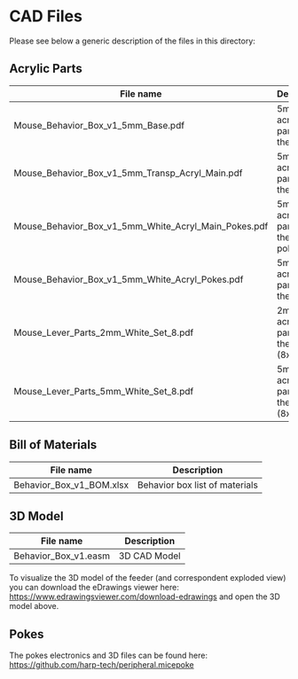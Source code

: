 # CAD Files #

Please see below a generic description of the files in this directory:


## Acrylic Parts ##

|File name | Description|
|-|-|
|Mouse_Behavior_Box_v1_5mm_Base.pdf | 5mm acrylic parts for the base |
|Mouse_Behavior_Box_v1_5mm_Transp_Acryl_Main.pdf | 5mm acrylic parts for the box |
|Mouse_Behavior_Box_v1_5mm_White_Acryl_Main_Pokes.pdf | 5mm acrylic parts for the box and pokes |
|Mouse_Behavior_Box_v1_5mm_White_Acryl_Pokes.pdf | 5mm acrylic parts for the pokes |
|Mouse_Lever_Parts_2mm_White_Set_8.pdf | 2mm acrylic parts for the levers (8x set) |
|Mouse_Lever_Parts_5mm_White_Set_8.pdf | 5mm acrylic parts for the levers (8x set) |


## Bill of Materials ##

|File name | Description|
|-|-|
|Behavior_Box_v1_BOM.xlsx | Behavior box list of materials|
 
## 3D Model ##

|File name | Description|
|-|-|
|Behavior_Box_v1.easm | 3D CAD Model|


To visualize the 3D model of the feeder (and correspondent exploded view) you can download the eDrawings viewer here: https://www.edrawingsviewer.com/download-edrawings and open the 3D model above.


## Pokes ##

The pokes electronics and 3D files can be found here:
https://github.com/harp-tech/peripheral.micepoke

